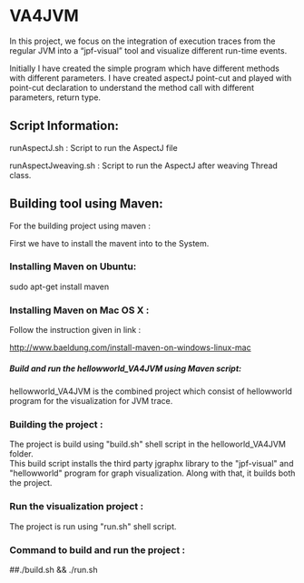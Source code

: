 # VA4JVM
In this project, we focus on the integration of execution traces from the regular JVM into a “jpf-visual” tool 
and visualize different run-time events.

Initially I have created the simple program which have different methods with different parameters. I have created aspectJ 
point-cut and played with point-cut declaration to understand the method call with different parameters, return type.

## Script Information:
runAspectJ.sh : Script to run the AspectJ file

runAspectJweaving.sh : Script to run the AspectJ after weaving Thread class.

## Building tool using Maven:
For the building project using maven :

First we have to install the mavent into to the System.

### Installing Maven on Ubuntu:
sudo apt-get install maven
### Installing Maven on Mac OS X :
Follow the instruction given in link :

http://www.baeldung.com/install-maven-on-windows-linux-mac

##### Build and run the hellowworld_VA4JVM using Maven script:<br />
hellowworld_VA4JVM is the combined project which consist of hellowworld program for the visualization for JVM trace.
### Building the project :
The project is build using "build.sh" shell script in the helloworld_VA4JVM folder.</br>
This build script installs the third party jgraphx library to the "jpf-visual" and "hellowworld" program for graph visualization. Along with that, it builds both the project.</br>
### Run the visualization project :
The project is run using "run.sh" shell script.</br>
### Command to build and run the project :
##./build.sh && ./run.sh 

 

